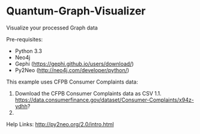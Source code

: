 # Quantum-Graph-Visualizer
Visualize your processed Graph data

Pre-requisites:
* Python 3.3
* Neo4j
* Gephi (https://gephi.github.io/users/download/)
* Py2Neo (http://neo4j.com/developer/python/)

This example uses CFPB Consumer Complaints data:
1. Download the CFPB Consumer Complaints data as CSV
1.1. https://data.consumerfinance.gov/dataset/Consumer-Complaints/x94z-ydhh?
2. 

Help Links:
http://py2neo.org/2.0/intro.html

